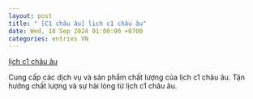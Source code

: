 ```yaml
---
layout: post
title: " [C1 châu âu] lịch c1 châu âu"
date: Wed, 18 Sep 2024 01:00:00 +0700
categories: entries VN
---
```

[lịch c1 châu âu](https://www.bienphong.com.vn/rna/2024-09-18-V%E1%BB%81%206623VN%20com.phtml)

Cung cấp các dịch vụ và sản phẩm chất lượng của lịch c1 châu âu. Tận hưởng chất lượng và sự hài lòng từ lịch c1 châu âu.️

